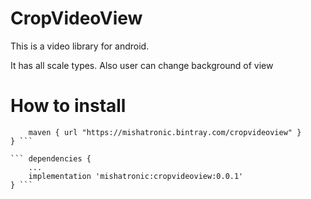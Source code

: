 # CropVideoView
This is a video library for android.

It has all scale types. Also user can change background of view

# How to install


``` repositories {
    maven { url "https://mishatronic.bintray.com/cropvideoview" }
} ```

``` dependencies {
    ...
    implementation 'mishatronic:cropvideoview:0.0.1'
} ```
